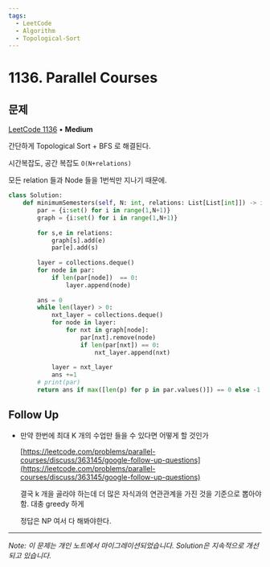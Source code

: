```yaml
---
tags:
  - LeetCode
  - Algorithm
  - Topological-Sort
---
```


# 1136. Parallel Courses

## 문제

[LeetCode 1136](https://leetcode.com/problems/parallel-courses/) • **Medium**

간단하게 Topological Sort + BFS 로 해결된다.

시간복잡도, 공간 복잡도 `O(N+relations)`

모든 relation 들과 Node 들을 1번씩만 지나기 때문에.

```python
class Solution:
    def minimumSemesters(self, N: int, relations: List[List[int]]) -> int:
        par = {i:set() for i in range(1,N+1)}
        graph = {i:set() for i in range(1,N+1)}
        
        for s,e in relations:
            graph[s].add(e)
            par[e].add(s)
        
        layer = collections.deque()
        for node in par:
            if len(par[node])  == 0:
                layer.append(node)
        
        ans = 0
        while len(layer) > 0:
            nxt_layer = collections.deque()
            for node in layer:
                for nxt in graph[node]:
                    par[nxt].remove(node)
                    if len(par[nxt]) == 0:
                        nxt_layer.append(nxt)
            
            layer = nxt_layer
            ans +=1
        # print(par)
        return ans if max([len(p) for p in par.values()]) == 0 else -1
```

## Follow Up

- 만약 한번에 최대 K 개의 수업만 들을 수 있다면 어떻게 할 것인가

    [https://leetcode.com/problems/parallel-courses/discuss/363145/google-follow-up-questions](https://leetcode.com/problems/parallel-courses/discuss/363145/google-follow-up-questions)

    결국 k 개을 골라야 하는데 더 많은 자식과의 연관관계을 가진 것을 기준으로 뽑아야함. 대충 greedy 하게

    정답은 NP 여서 다 해봐야한다.

---

*Note: 이 문제는 개인 노트에서 마이그레이션되었습니다. Solution은 지속적으로 개선되고 있습니다.*
